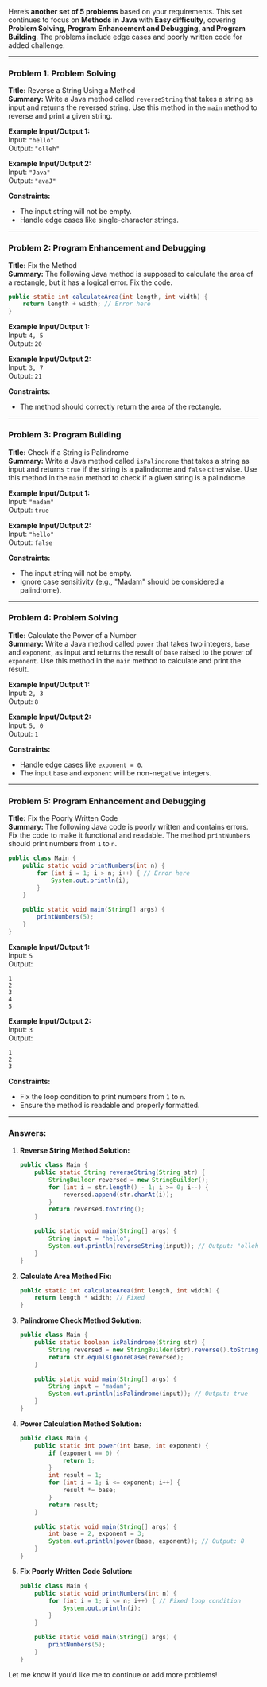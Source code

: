 Here’s **another set of 5 problems** based on your requirements. This set continues to focus on **Methods in Java** with **Easy difficulty**, covering **Problem Solving, Program Enhancement and Debugging, and Program Building**. The problems include edge cases and poorly written code for added challenge.

---

### **Problem 1: Problem Solving**
**Title:** Reverse a String Using a Method  
**Summary:** Write a Java method called `reverseString` that takes a string as input and returns the reversed string. Use this method in the `main` method to reverse and print a given string.  

**Example Input/Output 1:**  
Input: `"hello"`  
Output: `"olleh"`  

**Example Input/Output 2:**  
Input: `"Java"`  
Output: `"avaJ"`  

**Constraints:**  
- The input string will not be empty.  
- Handle edge cases like single-character strings.  

---

### **Problem 2: Program Enhancement and Debugging**
**Title:** Fix the Method  
**Summary:** The following Java method is supposed to calculate the area of a rectangle, but it has a logical error. Fix the code.  

```java
public static int calculateArea(int length, int width) {
    return length + width; // Error here
}
```

**Example Input/Output 1:**  
Input: `4, 5`  
Output: `20`  

**Example Input/Output 2:**  
Input: `3, 7`  
Output: `21`  

**Constraints:**  
- The method should correctly return the area of the rectangle.  

---

### **Problem 3: Program Building**
**Title:** Check if a String is Palindrome  
**Summary:** Write a Java method called `isPalindrome` that takes a string as input and returns `true` if the string is a palindrome and `false` otherwise. Use this method in the `main` method to check if a given string is a palindrome.  

**Example Input/Output 1:**  
Input: `"madam"`  
Output: `true`  

**Example Input/Output 2:**  
Input: `"hello"`  
Output: `false`  

**Constraints:**  
- The input string will not be empty.  
- Ignore case sensitivity (e.g., "Madam" should be considered a palindrome).  

---

### **Problem 4: Problem Solving**
**Title:** Calculate the Power of a Number  
**Summary:** Write a Java method called `power` that takes two integers, `base` and `exponent`, as input and returns the result of `base` raised to the power of `exponent`. Use this method in the `main` method to calculate and print the result.  

**Example Input/Output 1:**  
Input: `2, 3`  
Output: `8`  

**Example Input/Output 2:**  
Input: `5, 0`  
Output: `1`  

**Constraints:**  
- Handle edge cases like `exponent = 0`.  
- The input `base` and `exponent` will be non-negative integers.  

---

### **Problem 5: Program Enhancement and Debugging**
**Title:** Fix the Poorly Written Code  
**Summary:** The following Java code is poorly written and contains errors. Fix the code to make it functional and readable. The method `printNumbers` should print numbers from `1` to `n`.  

```java
public class Main {
    public static void printNumbers(int n) {
        for (int i = 1; i > n; i++) { // Error here
            System.out.println(i);
        }
    }

    public static void main(String[] args) {
        printNumbers(5);
    }
}
```

**Example Input/Output 1:**  
Input: `5`  
Output:  
```
1
2
3
4
5
```

**Example Input/Output 2:**  
Input: `3`  
Output:  
```
1
2
3
```

**Constraints:**  
- Fix the loop condition to print numbers from `1` to `n`.  
- Ensure the method is readable and properly formatted.  

---

### **Answers:**

1. **Reverse String Method Solution:**  
   ```java
   public class Main {
       public static String reverseString(String str) {
           StringBuilder reversed = new StringBuilder();
           for (int i = str.length() - 1; i >= 0; i--) {
               reversed.append(str.charAt(i));
           }
           return reversed.toString();
       }

       public static void main(String[] args) {
           String input = "hello";
           System.out.println(reverseString(input)); // Output: "olleh"
       }
   }
   ```

2. **Calculate Area Method Fix:**  
   ```java
   public static int calculateArea(int length, int width) {
       return length * width; // Fixed
   }
   ```

3. **Palindrome Check Method Solution:**  
   ```java
   public class Main {
       public static boolean isPalindrome(String str) {
           String reversed = new StringBuilder(str).reverse().toString();
           return str.equalsIgnoreCase(reversed);
       }

       public static void main(String[] args) {
           String input = "madam";
           System.out.println(isPalindrome(input)); // Output: true
       }
   }
   ```

4. **Power Calculation Method Solution:**  
   ```java
   public class Main {
       public static int power(int base, int exponent) {
           if (exponent == 0) {
               return 1;
           }
           int result = 1;
           for (int i = 1; i <= exponent; i++) {
               result *= base;
           }
           return result;
       }

       public static void main(String[] args) {
           int base = 2, exponent = 3;
           System.out.println(power(base, exponent)); // Output: 8
       }
   }
   ```

5. **Fix Poorly Written Code Solution:**  
   ```java
   public class Main {
       public static void printNumbers(int n) {
           for (int i = 1; i <= n; i++) { // Fixed loop condition
               System.out.println(i);
           }
       }

       public static void main(String[] args) {
           printNumbers(5);
       }
   }
   ```

Let me know if you'd like me to continue or add more problems!